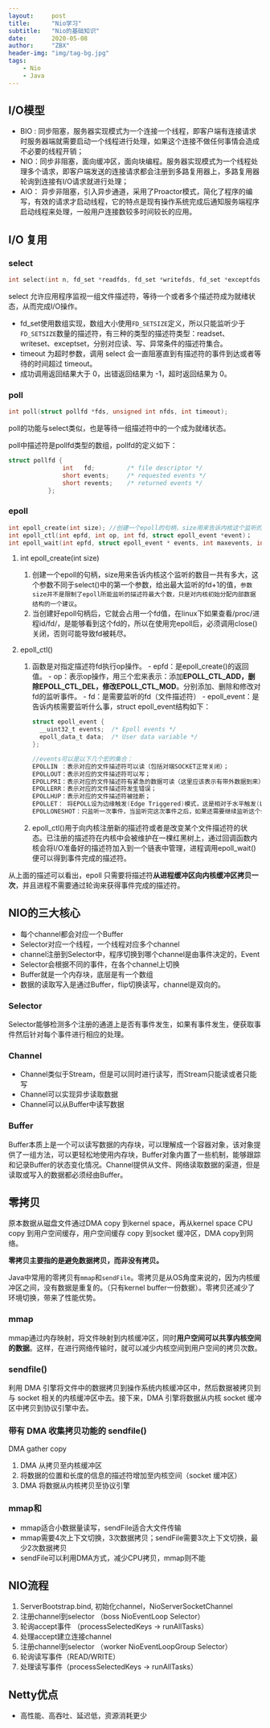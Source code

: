 ```yaml
---
layout:     post
title:      "Nio学习"
subtitle:   "Nio的基础知识"
date:       2020-05-08
author:     "ZBX"
header-img: "img/tag-bg.jpg"
tags:
    - Nio
	- Java
---
```


## I/O模型

- BIO : 同步阻塞，服务器实现模式为一个连接一个线程，即客户端有连接请求时服务器端就需要启动一个线程进行处理，如果这个连接不做任何事情会造成不必要的线程开销；
- NIO：同步非阻塞，面向缓冲区，面向块编程。服务器实现模式为一个线程处理多个请求，即客户端发送的连接请求都会注册到多路复用器上，多路复用器轮询到连接有I/O请求就进行处理；
- AIO： 异步非阻塞，引入异步通道，采用了Proactor模式，简化了程序的编写，有效的请求才启动线程，它的特点是现有操作系统完成后通知服务端程序启动线程来处理，一般用户连接数较多时间较长的应用。

## I/O 复用

### select

```c
int select(int n, fd_set *readfds, fd_set *writefds, fd_set *exceptfds, struct timeval *timeout);
```

select 允许应用程序监视一组文件描述符，等待一个或者多个描述符成为就绪状态，从而完成I/O操作。

- fd_set使用数组实现，数组大小使用`FD_SETSIZE`定义，所以只能监听少于`FD_SETSIZE`数量的描述符，有三种的类型的描述符类型：readset、writeset、exceptset，分别对应读、写、异常条件的描述符集合。
- timeout 为超时参数，调用 select 会一直阻塞直到有描述符的事件到达或者等待的时间超过 timeout。
- 成功调用返回结果大于 0，出错返回结果为 -1，超时返回结果为 0。

### poll

```c
int poll(struct pollfd *fds, unsigned int nfds, int timeout);
```

poll的功能与select类似，也是等待一组描述符中的一个成为就绪状态。

poll中描述符是pollfd类型的数组，pollfd的定义如下：

```c
struct pollfd {
               int   fd;         /* file descriptor */
               short events;     /* requested events */
               short revents;    /* returned events */
           };
```

### epoll

```c
int epoll_create(int size); //创建一个epoll的句柄，size用来告诉内核这个监听的数目一共有多大
int epoll_ctl(int epfd, int op, int fd, struct epoll_event *event)；
int epoll_wait(int epfd, struct epoll_event * events, int maxevents, int timeout);
```

1. int epoll_create(int size)
   1. 创建一个epoll的句柄，size用来告诉内核这个监听的数目一共有多大，这个参数不同于select()中的第一个参数，给出最大监听的fd+1的值，`参数size并不是限制了epoll所能监听的描述符最大个数，只是对内核初始分配内部数据结构的一个建议`。
   2. 当创建好epoll句柄后，它就会占用一个fd值，在linux下如果查看/proc/进程id/fd/，是能够看到这个fd的，所以在使用完epoll后，必须调用close()关闭，否则可能导致fd被耗尽。

2. epoll_ctl()

   1. 函数是对指定描述符fd执行op操作。
      \- epfd：是epoll_create()的返回值。
      \- op：表示op操作，用三个宏来表示：添加**EPOLL_CTL_ADD，删除EPOLL_CTL_DEL，修改EPOLL_CTL_MOD**。分别添加、删除和修改对fd的监听事件。
      \- fd：是需要监听的fd（文件描述符）
      \- epoll_event：是告诉内核需要监听什么事，struct epoll_event结构如下：

      ```c
      struct epoll_event {
        __uint32_t events;  /* Epoll events */
        epoll_data_t data;  /* User data variable */
      };
      
      //events可以是以下几个宏的集合：
      EPOLLIN ：表示对应的文件描述符可以读（包括对端SOCKET正常关闭）；
      EPOLLOUT：表示对应的文件描述符可以写；
      EPOLLPRI：表示对应的文件描述符有紧急的数据可读（这里应该表示有带外数据到来）；
      EPOLLERR：表示对应的文件描述符发生错误；
      EPOLLHUP：表示对应的文件描述符被挂断；
      EPOLLET： 将EPOLL设为边缘触发(Edge Triggered)模式，这是相对于水平触发(Level Triggered)来说的。
      EPOLLONESHOT：只监听一次事件，当监听完这次事件之后，如果还需要继续监听这个socket的话，需要再次把这个socket加入到EPOLL队列里
      ```

      

   2. epoll_ctl()用于向内核注册新的描述符或者是改变某个文件描述符的状态。已注册的描述符在内核中会被维护在一棵红黑树上，通过回调函数内核会将I/O准备好的描述符加入到一个链表中管理，进程调用epoll_wait()便可以得到事件完成的描述符。

从上面的描述可以看出，epoll 只需要将描述符**从进程缓冲区向内核缓冲区拷贝一次**，并且进程不需要通过轮询来获得事件完成的描述符。

## NIO的三大核心

- 每个channel都会对应一个Buffer
- Selector对应一个线程，一个线程对应多个channel
- channel注册到Selector中，程序切换到哪个channel是由事件决定的，Event
- Selector会根据不同的事件，在各个channel上切换
- Buffer就是一个内存块，底层是有一个数组
- 数据的读取写入是通过Buffer，flip切换读写，channel是双向的。

### Selector

Selector能够检测多个注册的通道上是否有事件发生，如果有事件发生，便获取事件然后针对每个事件进行相应的处理。

### Channel

- Channel类似于Stream，但是可以同时进行读写，而Stream只能读或者只能写
- Channel可以实现异步读取数据
- Channel可以从Buffer中读写数据

### Buffer

Buffer本质上是一个可以读写数据的内存块，可以理解成一个容器对象，该对象提供了一组方法，可以更轻松地使用内存块，Buffer对象内置了一些机制，能够跟踪和记录Buffer的状态变化情况。Channel提供从文件、网络读取数据的渠道，但是读取或写入的数据都必须经由Buffer。

## 零拷贝

原本数据从磁盘文件通过DMA copy 到kernel space，再从kernel space CPU copy 到用户空间缓存，用户空间缓存 copy 到socket 缓冲区，DMA copy到网络。

**零拷贝主要指的是避免数据拷贝，而非没有拷贝。**

Java中常用的零拷贝有`mmap`和`sendFile`。零拷贝是从OS角度来说的，因为内核缓冲区之间，没有数据是重复的。（只有kernel buffer一份数据）。零拷贝还减少了环境切换，带来了性能优势。

### mmap

mmap通过内存映射，将文件映射到内核缓冲区，同时**用户空间可以共享内核空间的数据**。这样，在进行网络传输时，就可以减少内核空间到用户空间的拷贝次数。

### **sendfile()**

利用 DMA 引擎将文件中的数据拷贝到操作系统内核缓冲区中，然后数据被拷贝到与 socket 相关的内核缓冲区中去。接下来，DMA 引擎将数据从内核 socket 缓冲区中拷贝到协议引擎中去。

### **带有 DMA 收集拷贝功能的 sendfile()**

DMA gather copy

1. DMA 从拷贝至内核缓冲区
2. 将数据的位置和长度的信息的描述符增加至内核空间（socket 缓冲区）
3. DMA 将数据从内核拷贝至协议引擎

### mmap和

- mmap适合小数据量读写，sendFile适合大文件传输
- mmap需要4次上下文切换，3次数据拷贝；sendFile需要3次上下文切换，最少2次数据拷贝
- sendFile可以利用DMA方式，减少CPU拷贝，mmap则不能

## NIO流程

1. ServerBootstrap.bind, 初始化channel，NioServerSocketChannel
2. 注册channel到selector （boss NioEventLoop Selector）
3. 轮询accept事件 （processSelectedKeys -> runAllTasks）
4. 处理accept建立连接channel
5. 注册channel到selector （worker NioEventLoopGroup Selector）
6. 轮询读写事件（READ/WRITE）
7. 处理读写事件（processSelectedKeys -> runAllTasks）

## Netty优点

- 高性能、高吞吐、延迟低，资源消耗更少